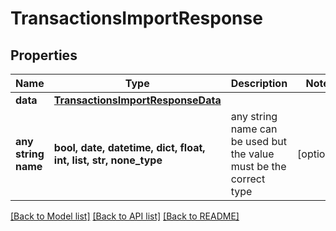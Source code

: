 # TransactionsImportResponse


## Properties
Name | Type | Description | Notes
------------ | ------------- | ------------- | -------------
**data** | [**TransactionsImportResponseData**](TransactionsImportResponseData.md) |  | 
**any string name** | **bool, date, datetime, dict, float, int, list, str, none_type** | any string name can be used but the value must be the correct type | [optional]

[[Back to Model list]](../README.md#documentation-for-models) [[Back to API list]](../README.md#documentation-for-api-endpoints) [[Back to README]](../README.md)


